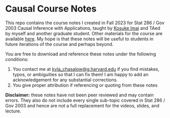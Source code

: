 # Causal Course Notes

This repo contains the course notes I created in Fall 2023 for Stat 286 / Gov 2003 Causal Inference with Applications, taught by [Kosuke Imai](https://imai.fas.harvard.edu/) and TAed by myself and another graduate student. Other materials for the course are available [here](https://imai.fas.harvard.edu/teaching/cause.html). My hope is that these notes will be useful to students in future iterations of the course and perhaps beyond. 

You are free to download and reference these notes under the following conditions: 

 1. You contact me at kyla_chasalow@g.harvard.edu if you find mistakes, typos, or ambiguities so that I can fix them! I am happy to add an acknowledgement for any substantial corrections.
 2. You give proper attribution if referencing or quoting from these notes 

**Disclaimer:** these notes have not been peer reviewed and may contain errors. They also do not include every single sub-topic covered in Stat 286 / Gov 2003 and hence are not a full replacement for the videos, slides, and lecture.
 
